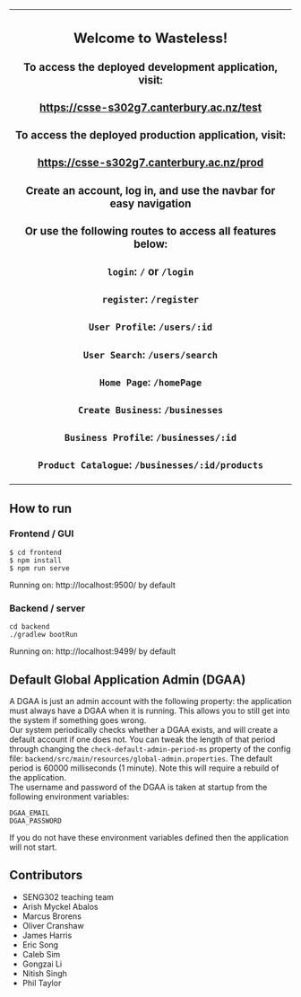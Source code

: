 <table align="center"><tr><td align="center" width="999">


## Welcome to Wasteless! 
### To access the deployed development application, visit:  

### https://csse-s302g7.canterbury.ac.nz/test
### To access the deployed production application, visit: 
### https://csse-s302g7.canterbury.ac.nz/prod
### Create an account, log in, and use the navbar for easy navigation
### Or use the following routes to access all features below:
### `login`: `/` or `/login`
### `register`: `/register`
### `User Profile`: `/users/:id`
### `User Search`: `/users/search`
### `Home Page`: `/homePage`
### `Create Business`: `/businesses`
### `Business Profile`: `/businesses/:id`
### `Product Catalogue`: `/businesses/:id/products`
</td></tr></table>

## How to run

### Frontend / GUI

    $ cd frontend
    $ npm install
    $ npm run serve

Running on: http://localhost:9500/ by default

### Backend / server

    cd backend
    ./gradlew bootRun

Running on: http://localhost:9499/ by default

## Default Global Application Admin (DGAA)
A DGAA is just an admin account with the following property: the application must always have a DGAA when it is running.
This allows you to still get into the system if something goes wrong.  
Our system periodically checks whether a DGAA exists, and will create a default account if one does not.
You can tweak the length of that period through changing the `check-default-admin-period-ms` property of the config file: 
`backend/src/main/resources/global-admin.properties`.
The default period is 60000 milliseconds (1 minute). Note this will require a rebuild of the application.  
The username and password of the DGAA is taken at startup from the following environment variables:

    DGAA_EMAIL
    DGAA_PASSWORD

If you do not have these environment variables defined then the application will not start.

## Contributors

- SENG302 teaching team
- Arish Myckel Abalos
- Marcus Brorens
- Oliver Cranshaw
- James Harris
- Eric Song
- Caleb Sim
- Gongzai Li
- Nitish Singh
- Phil Taylor